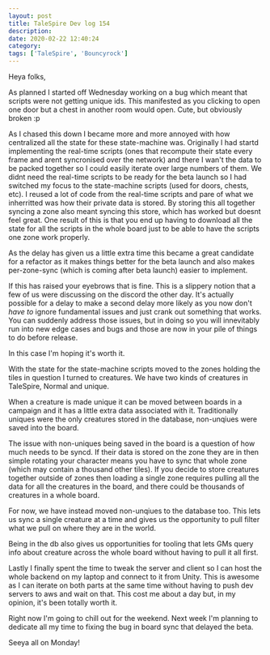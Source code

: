 ```yaml
---
layout: post
title: TaleSpire Dev log 154
description:
date: 2020-02-22 12:40:24
category:
tags: ['TaleSpire', 'Bouncyrock']
---
```


Heya folks, 

As planned I started off Wednesday working on a bug which meant that scripts were not getting unique ids. This manifested as you clicking to open one door but a chest in another room would open. Cute, but obviously broken :p

As I chased this down I became more and more annoyed with how centralized all the state for these state-machine was. Originally I had startd implementing the real-time scripts (ones that recompute their state every frame and arent syncronised over the network) and there I wan't the data to be packed together so I could easily iterate over large numbers of them. We didnt need the real-time scripts to be ready for the beta launch so I had switched my focus to the state-machine scripts (used for doors, chests, etc). I reused a lot of code from the real-time scripts and pare of what we inherritted was how their private data is stored. By storing this all together syncing a zone also meant syncing this store, which has worked but doesnt feel great. One result of this is that you end up having to download all the state for all the scripts in the whole board just to be able to have the scripts one zone work properly.

As the delay has given us a little extra time this became a great candidate for a refactor as it makes things better for the beta launch and also makes per-zone-sync (which is coming after beta launch) easier to implement. 

If this has raised your eyebrows that is fine. This is a slippery notion that a few of us were discussing on the discord the other day. It's actually possible for a delay to make a second delay more likely as you now don't *have to* ignore fundamental issues and just crank out something that works. You can suddenly address those issues, but in doing so you will innevitably run into new edge cases and bugs and those are now in your pile of things to do before release.

In this case I'm hoping it's worth it.

With the state for the state-machine scripts moved to the zones holding the tiles in question I turned to creatures. We have two kinds of creatures in TaleSpire, Normal and unique. 

When a creature is made unique it can be moved between boards in a campaign and it has a little extra data associated with it. Traditionally uniques were the only creatures stored in the database, non-unqiues were saved into the board.

The issue with non-uniques being saved in the board is a question of how much needs to be syncd. If their data is stored on the zone they are in then simple rotating your character means you have to sync that whole zone (which may contain a thousand other tiles). If you decide to store creatures together outside of zones then loading a single zone requires pulling all the data for all the creatures in the board, and there could be thousands of creatures in a whole board.

For now, we have instead moved non-unqiues to the database too. This lets us sync a single creature at a time and gives us the opportunity to pull filter what we pull on where they are in the world. 

Being in the db also gives us opportunities for tooling that lets GMs query info about creature across the whole board without having to pull it all first.

Lastly I finally spent the time to tweak the server and client so I can host the whole backend on my laptop and connect to it from Unity. This is awesome as I can iterate on both parts at the same time without having to push dev servers to aws and wait on that. This cost me about a day but, in my opinion, it's been totally worth it.

Right now I'm going to chill out for the weekend. Next week I'm planning to dedicate all my time to fixing the bug in board sync that delayed the beta.

Seeya all on Monday!

